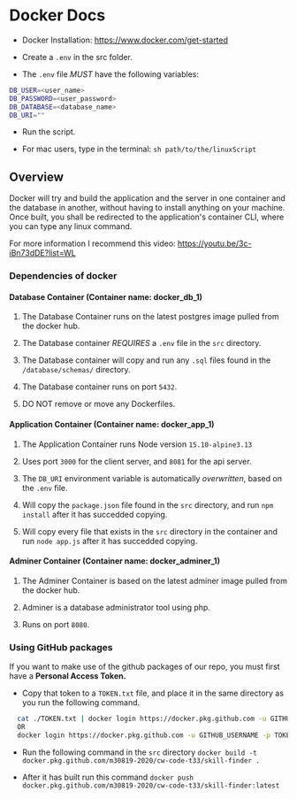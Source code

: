 # Docker Docs

- Docker Installation: <https://www.docker.com/get-started>

- Create a ``` .env ``` in the src folder.

- The ``` .env ``` file *MUST* have the following variables:

```bash
DB_USER=<user_name>
DB_PASSWORD=<user_password>
DB_DATABASE=<database_name>
DB_URI=""
```

- Run the script.

- For mac users, type in the terminal: ``` sh path/to/the/linuxScript ```

## Overview

Docker will try and build the application and the server in one container and the database in another, without having to install anything on your machine. Once built, you shall be redirected to the application's container CLI, where you can type any linux command.

For more information I recommend this video:
<https://youtu.be/3c-iBn73dDE?list=WL>

### Dependencies of docker

#### Database Container (Container name: docker_db_1)

1) The Database Container runs on the latest postgres image pulled from the docker hub.

2) The Database container *REQUIRES* a ```.env``` file in the ```src``` directory.

3) The Database container will copy and run any ```.sql``` files found in the ```/database/schemas/``` directory.

4) The Database container runs on port ```5432```.

5) DO NOT remove or move any Dockerfiles.

#### Application Container (Container name: docker_app_1)

1) The Application Container runs Node version ```15.10-alpine3.13```

2) Uses port ```3000``` for the client server, and ```8081``` for the api server.

3) The ```DB_URI``` environment variable is automatically *overwritten*, based on the ```.env``` file.

4) Will copy the ```package.json``` file found in the ```src``` directory, and run ```npm install``` after it has succedded copying.

5) Will copy every file that exists in the ```src``` directory in the container and run ```node app.js``` after it has succedded copying.

#### Adminer Container (Container name: docker_adminer_1)

1) The Adminer Container is based on the latest adminer image pulled from the docker hub.

2) Adminer is a database administrator tool using php.

3) Runs on port ```8080```.

### Using GitHub packages

If you want to make use of the github packages of our repo, you must first have a **Personal Access Token.**

- Copy that token to a ```TOKEN.txt``` file, and place it in the same directory as you run the following command.

```sh
  cat ./TOKEN.txt | docker login https://docker.pkg.github.com -u GITHUB_USERNAME --password-stdin
  OR 
  docker login https://docker.pkg.github.com -u GITHUB_USERNAME -p TOKEN 
```

- Run the following command in the ```src``` directory
```docker build -t docker.pkg.github.com/m30819-2020/cw-code-t33/skill-finder .```

- After it has built run this command
```docker push docker.pkg.github.com/m30819-2020/cw-code-t33/skill-finder:latest```
